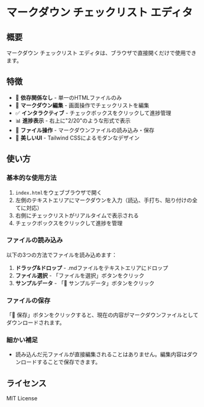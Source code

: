 # マークダウン チェックリスト エディタ

## 概要

マークダウン チェックリスト エディタは、ブラウザで直接開くだけで使用できます。

## 特徴

- 🚀 **依存関係なし** - 単一のHTMLファイルのみ
- 📝 **マークダウン編集** - 画面操作でチェックリストを編集
- ✅ **インタラクティブ** - チェックボックスをクリックして進捗管理
- 📊 **進捗表示** - 右上に"2/20"のような形式で表示
- 💾 **ファイル操作** - マークダウンファイルの読み込み・保存
- 🎨 **美しいUI** - Tailwind CSSによるモダンなデザイン

## 使い方

### 基本的な使用方法

1. `index.html`をウェブブラウザで開く
2. 左側のテキストエリアにマークダウンを入力（読込、手打ち、貼り付けの全てに対応）
3. 右側にチェックリストがリアルタイムで表示される
4. チェックボックスをクリックして進捗を管理

### ファイルの読み込み

以下の3つの方法でファイルを読み込めます：

1. **ドラッグ&ドロップ** - .mdファイルをテキストエリアにドロップ
2. **ファイル選択** - 「ファイルを選択」ボタンをクリック
3. **サンプルデータ** - 「📄 サンプルデータ」ボタンをクリック

### ファイルの保存

「💾 保存」ボタンをクリックすると、現在の内容がマークダウンファイルとしてダウンロードされます。

### 細かい補足
- 読み込んだ元ファイルが直接編集されることはありません。編集内容はダウンロードすることで保存できます。

## ライセンス

MIT License
